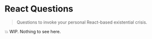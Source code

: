 # React Questions
> Questions to invoke your personal React-based existential crisis.

:boom: WIP. Nothing to see here.
